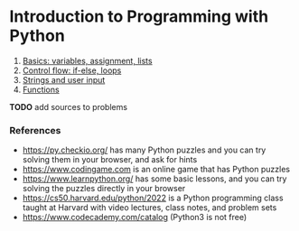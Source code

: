 # Introduction to Programming with Python

1. [Basics: variables, assignment, lists](basics.md)
1. [Control flow: if-else, loops](control.md)
1. [Strings and user input](strings.md)
1. [Functions](functions.md)

**TODO** add sources to problems

### References

- https://py.checkio.org/ has many Python puzzles and you can try solving them in your browser, and ask for hints
- https://www.codingame.com is an online game that has Python puzzles
- https://www.learnpython.org/ has some basic lessons, and you can try solving the puzzles directly in your browser
- https://cs50.harvard.edu/python/2022 is a Python programming class taught at Harvard with video lectures, class notes, and problem sets
- https://www.codecademy.com/catalog (Python3 is not free)